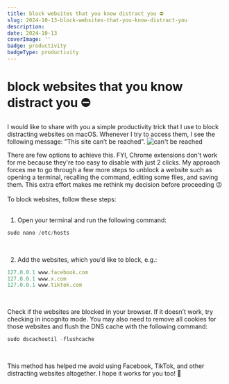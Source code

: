 ```yaml
---
title: block websites that you know distract you ⛔
slug: 2024-10-13-block-websites-that-you-know-distract-you
description:
date: 2024-10-13
coverImage: ''
badge: productivity
badgeType: productivity
---
```



# block websites that you know distract you ⛔

I would like to share with you a simple productivity trick that I use to block distracting websites on macOS.
Whenever I try to access them, I see the following message: "This site can’t be reached".
![can't be reached](./post.png)

There are few options to achieve this. FYI, Chrome extensions don't work for me because they're too easy to disable with just 2 clicks. 
My approach forces me to go through a few more steps to unblock a 
website such as opening a terminal, recalling the command, editing some files, and saving them.
This extra effort makes me rethink my decision before proceeding 😉
<br/>
<br/>
To block websites, follow these steps:
<br/>
<br/>
1. Open your terminal and run the following command:

```ts
sudo nano /etc/hosts
```
<br/>

2. Add the websites, which you’d like to block, e.g.:

```ts 
127.0.0.1 www.facebook.com
127.0.0.1 www.x.com
127.0.0.1 www.tiktok.com
```
<br/>

Check if the websites are blocked in your browser. If it doesn’t work, try checking in incognito mode. You may also need to remove all cookies for those websites and flush the DNS cache with the following command:

```ts
sudo dscacheutil -flushcache
```


<br/>

This method has helped me avoid using Facebook, TikTok, and other distracting websites altogether. I hope it works for you too! 🚀

